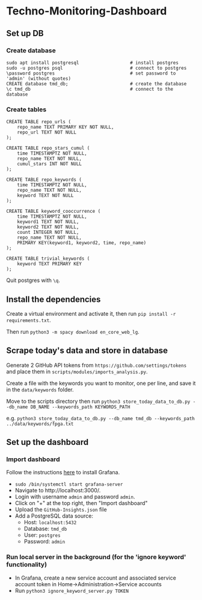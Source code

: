 # Techno-Monitoring-Dashboard

## Set up DB

### Create database

```
sudo apt install postgresql                   # install postgres
sudo -u postgres psql                         # connect to postgres
\password postgres                            # set password to 'admin' (without quotes)
CREATE database tmd_db;                       # create the database
\c tmd_db                                     # connect to the database
```

### Create tables

```
CREATE TABLE repo_urls (
    repo_name TEXT PRIMARY KEY NOT NULL,
    repo_url TEXT NOT NULL
);
```

```
CREATE TABLE repo_stars_cumul (
    time TIMESTAMPTZ NOT NULL,
    repo_name TEXT NOT NULL,
    cumul_stars INT NOT NULL
);
```

```
CREATE TABLE repo_keywords (
    time TIMESTAMPTZ NOT NULL,
    repo_name TEXT NOT NULL,
    keyword TEXT NOT NULL
);
```

```
CREATE TABLE keyword_cooccurrence (
    time TIMESTAMPTZ NOT NULL,
    keyword1 TEXT NOT NULL,
    keyword2 TEXT NOT NULL,
    count INTEGER NOT NULL,
    repo_name TEXT NOT NULL,
    PRIMARY KEY(keyword1, keyword2, time, repo_name)
);
```

```
CREATE TABLE trivial_keywords (
    keyword TEXT PRIMARY KEY
);
```

Quit postgres with `\q`.

## Install the dependencies

Create a virtual environment and activate it, then run `pip install -r requirements.txt`.

Then run `python3 -m spacy download en_core_web_lg`.

## Scrape today's data and store in database

Generate 2 GitHub API tokens from `https://github.com/settings/tokens` and place them in `scripts/modules/imports_analysis.py`.

Create a file with the keywords you want to monitor, one per line, and save it in the `data/keywords` folder.

Move to the scripts directory then run `python3 store_today_data_to_db.py --db_name DB_NAME --keywords_path KEYWORDS_PATH`

e.g. `python3 store_today_data_to_db.py --db_name tmd_db --keywords_path ../data/keywords/fpga.txt`

## Set up the dashboard

### Import dashboard

Follow the instructions [here](https://grafana.com/docs/grafana/latest/setup-grafana/installation/debian/) to install Grafana.

- ```sudo /bin/systemctl start grafana-server```
- Navigate to http://localhost:3000/.
- Login with username `admin` and password `admin`.
- Click on "+" at the top right, then "Import dashboard"
- Upload the `GitHub-Insights.json` file
- Add a PostgreSQL data source:
    - Host: `localhost:5432`
    - Database: `tmd_db`
    - User: `postgres`
    - Password: `admin`

### Run local server in the background (for the 'ignore keyword' functionality)

- In Grafana, create a new service account and associated service account token in Home->Administration->Service
  accounts
- Run `python3 ignore_keyword_server.py TOKEN`